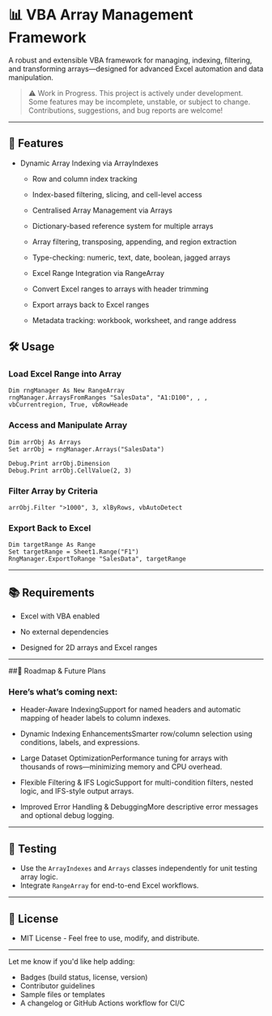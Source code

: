 # 📊 VBA Array Management Framework

A robust and extensible VBA framework for managing, indexing, filtering, and transforming arrays—designed for advanced Excel automation and data manipulation.

> ⚠️ Work in Progress.
> This project is actively under development. Some features may be incomplete, unstable, or subject to change. Contributions, suggestions, and bug reports are welcome!

---

## 🚀 Features

- Dynamic Array Indexing via ArrayIndexes

  - Row and column index tracking
  
  - Index-based filtering, slicing, and cell-level access

  - Centralised Array Management via Arrays
  
  - Dictionary-based reference system for multiple arrays

  - Array filtering, transposing, appending, and region extraction

  - Type-checking: numeric, text, date, boolean, jagged arrays

  - Excel Range Integration via RangeArray

  - Convert Excel ranges to arrays with header trimming

  - Export arrays back to Excel ranges

  -  Metadata tracking: workbook, worksheet, and range address

## 🛠️ Usage

### Load Excel Range into Array

```vba
Dim rngManager As New RangeArray
rngManager.ArraysFromRanges "SalesData", "A1:D100", , , vbCurrentregion, True, vbRowHeade
```

### Access and Manipulate Array

```vba
Dim arrObj As Arrays
Set arrObj = rngManager.Arrays("SalesData")

Debug.Print arrObj.Dimension
Debug.Print arrObj.CellValue(2, 3)
```

### Filter Array by Criteria

```vba
arrObj.Filter ">1000", 3, xlByRows, vbAutoDetect
```
### Export Back to Excel

```vba
Dim targetRange As Range
Set targetRange = Sheet1.Range("F1")
RngManager.ExportToRange "SalesData", targetRange
```

---

## 📚 Requirements

- Excel with VBA enabled

- No external dependencies

- Designed for 2D arrays and Excel ranges

---

##🔭 Roadmap & Future Plans

### Here’s what’s coming next:

- Header-Aware IndexingSupport for named headers and automatic mapping of header labels to column indexes.

- Dynamic Indexing EnhancementsSmarter row/column selection using conditions, labels, and expressions.

- Large Dataset OptimizationPerformance tuning for arrays with thousands of rows—minimizing memory and CPU overhead.

- Flexible Filtering & IFS LogicSupport for multi-condition filters, nested logic, and IFS-style output arrays.

- Improved Error Handling & DebuggingMore descriptive error messages and optional debug logging.


---

## 🧪 Testing

- Use the `ArrayIndexes` and `Arrays` classes independently for unit testing array logic.
- Integrate `RangeArray` for end-to-end Excel workflows.

---

## 📄 License
- MIT License - Feel free to use, modify, and distribute.

---

 Let me know if you'd like help adding:
- Badges (build status, license, version)
- Contributor guidelines
- Sample files or templates
- A changelog or GitHub Actions workflow for CI/C

